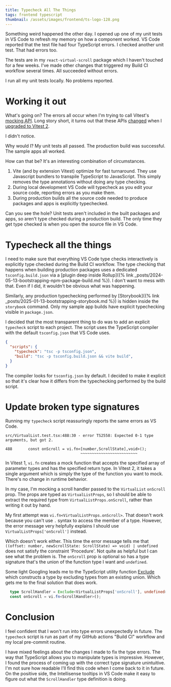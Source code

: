 ```yaml
---
title: Typecheck All The Things
tags: frontend typescript
thumbnail: /assets/images/frontend/ts-logo-128.png
---
```


Something weird happened the other day.  I opened up one of my unit tests in VS Code to refresh my memory on how a component worked. VS Code reported that the test file had four TypeScript errors. I checked another unit test. That had errors too.

The tests are in my `react-virtual-scroll` package which I haven't touched for a few weeks. I've made other changes that triggered my Build CI workflow several times. All succeeded without errors. 

I run all my unit tests locally. No problems reported.

# Working it out

What's going on? The errors all occur when I'm trying to call Vitest's [mocking API](https://vitest.dev/api/vi.html#mocking-functions-and-objects). Long story short, it turns out that these APIs [changed](https://vitest.dev/guide/migration.html#simplified-generic-types-of-mock-functions-e-g-vi-fn-t-mock-t) when I [upgraded to Vitest 2](https://www.thecandidstartup.org/2024/12/09/infinisheet-chore-updates.html). 

I didn't notice. 

Why would I? My unit tests all passed. The production build was successful. The sample apps all worked. 

How can that be? It's an interesting combination of circumstances.
1. Vite (and by extension Vitest) optimize for fast turnaround. They use Javascript bundlers to transpile TypeScript to JavasScript. This simply removes the type annotations without doing any type checking.
2. During local development VS Code will typecheck as you edit your source code, reporting errors as you make them.
3. During production builds all the source code needed to produce packages and apps is explicitly typechecked.

Can you see the hole? Unit tests aren't included in the built packages and apps, so aren't type checked during a production build. The only time they get type checked is when you open the source file in VS Code.

# Typecheck all the things

I need to make sure that everything VS Code type checks interactively is explicitly type checked during the Build CI workflow. The type checking that happens when building production packages uses a dedicated `tsconfig.build.json` via a [plugin deep inside Rollup]({% link _posts/2024-05-13-bootstrapping-npm-package-build.md %}). I don't want to mess with that. Even if I did, it wouldn't be obvious what was happening. 

Similarly, any production typechecking performed by [Storybook]({% link _posts/2025-01-13-bootstrapping-storybook.md %}) is hidden inside the `storybook` command. Only my sample app builds have explicit typechecking visible in `package.json`.

I decided that the most transparent thing to do was to add an explicit `typecheck` script to each project. The script uses the TypeScript compiler with the default `tsconfig.json` that VS Code uses. 

```json
{
  "scripts": {
    "typecheck": "tsc -p tsconfig.json",
    "build": "tsc -p tsconfig.build.json && vite build",
  }
}
```

The compiler looks for `tsconfig.json` by default. I decided to make it explicit so that it's clear how it differs from the typechecking performed by the build script.

# Update broken type signatures

Running my `typecheck` script reassuringly reports the same errors as VS Code.

```
src/VirtualList.test.tsx:488:30 - error TS2558: Expected 0-1 type arguments, but got 2.

488       const onScroll = vi.fn<[number,ScrollState],void>();
                                 ~~~~~~~~~~~~~~~~~~~~~~~~~
```

In Vitest 1, `vi.fn` creates a mock function that accepts the specified array of parameter types and has the specified return type. In Vitest 2, it takes a single argument which is simply the type of the function you want to mock. There's no change in runtime behavior. 

In my case, I'm mocking a scroll handler passed to the `VirtualList` `onScroll` prop. The props are typed as `VirtualListProps`, so I should be able to extract the required type from `VirtualListProps.onScroll`, rather than writing it out by hand.

My first attempt was `vi.fn<VirtualListProps.onScroll>`. That doesn't work because you can't use `.` syntax to access the member of a type. However, the error message very helpfully explains I should use `VirtualListProps['onScroll']` instead.

Which doesn't work either. This time the error message tells me that `((offset: number, newScrollState: ScrollState) => void) | undefined` does not satisfy the constraint 'Procedure'. Not quite as helpful but I can see what the problem is. The `onScroll` prop is optional so has a type signature that's the union of the function type I want and `undefined`. 

Some light Googling leads me to the TypeScript utility function [Exclude](https://www.typescriptlang.org/docs/handbook/utility-types.html#excludeuniontype-excludedmembers) which constructs a type by excluding types from an existing union. Which gets me to the final solution that does work.

```ts
  type ScrollHandler = Exclude<VirtualListProps['onScroll'], undefined>;
  const onScroll = vi.fn<ScrollHandler>();
```

# Conclusion

I feel confident that I won't run into type errors unexpectedly in future. The `typecheck` script is run as part of my GitHub actions "Build CI" workflow and my local pre-commit routine. 

I have mixed feelings about the changes I made to fix the type errors. The way that TypeScript allows you to manipulate types is impressive. However, I found the process of coming up with the correct type signature unintuitive. I'm not sure how readable I'll find this code when I come back to it in future. On the positive side, the Intellisense tooltips in VS Code make it easy to figure out what the `ScrollHandler` type definition is doing.
